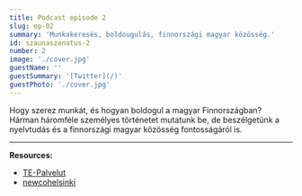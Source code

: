 ```yaml
---
title: Podcast episode 2
slug: ep-02
summary: 'Munkakeresés, boldougulás, finnországi magyar közösség.'
id: szaunaszenatus-2
number: 2
image: './cover.jpg'
guestName: ''
guestSummary: '[Twitter](/)'
guestPhoto: './cover.jpg'
---
```


Hogy szerez munkát, és hogyan boldogul a magyar Finnországban? Hárman háromféle személyes történetet mutatunk be, de beszélgetünk a nyelvtudás és a finnországi magyar közösség fontosságáról is.

---

**Resources:**

- [TE-Palvelut](https://www.gatsbyjs.org/)
- [newcohelsinki](https://newcohelsinki.fi/fi/)
